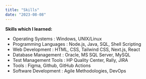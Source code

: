 ```yaml
---
title: "Skills"
date: "2023-08-08"
---
```


**Skills which I learned:**

- Operating Systems : Windows, UNIX/Linux
- Programming Languages : Node.js, Java, SQL, Shell Scripting
- Web Development : HTML, CSS, Tailwind CSS, Next.js, React
- Database Management : Oracle, MS SQL Server, MySQL
- Test Management Tools : HP Quality Center, Rally, JIRA
- Tools : Figma, Github, GitHub Actions
- Software Development : Agile Methodologies, DevOps
